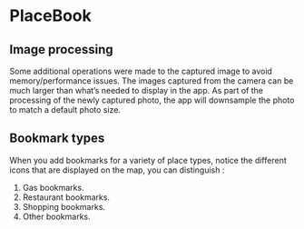 # PlaceBook

## Image processing

Some additional operations were made to the captured image to avoid memory/performance issues.
The images captured from the camera can be much larger than what’s needed to display in the app.
As part of the processing of the newly captured photo, the app will downsample the photo to match a default photo size.

## Bookmark types
When you add bookmarks for a variety of place types, notice the different icons that are displayed on the map, you can distinguish :
1. Gas bookmarks.
2. Restaurant bookmarks.
3. Shopping bookmarks.
4. Other bookmarks.

